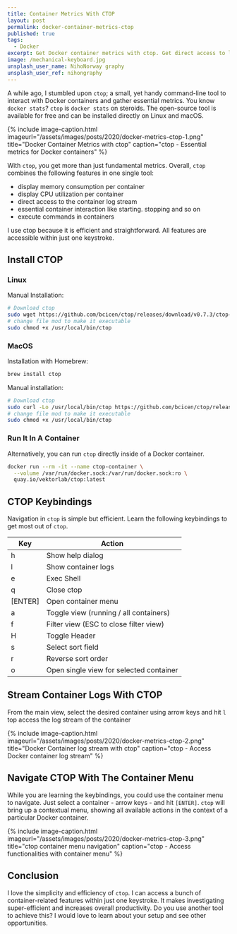 ```yaml
---
title: Container Metrics With CTOP
layout: post
permalink: docker-container-metrics-ctop
published: true
tags: 
  - Docker
excerpt: Get Docker container metrics with ctop. Get direct access to log streams and fundamental container interactions. Get super efficient using ctop and its keybindings
image: /mechanical-keyboard.jpg
unsplash_user_name: NihoNorway graphy
unsplash_user_ref: nihongraphy
---
```

A while ago, I stumbled upon `ctop`; a small, yet handy command-line tool to interact with Docker containers and gather essential metrics. You know `docker stats`? `ctop` is `docker stats` on steroids. The open-source tool is available for free and can be installed directly on Linux and macOS.

{% include image-caption.html imageurl="/assets/images/posts/2020/docker-metrics-ctop-1.png"
title="Docker Container Metrics with ctop" caption="ctop - Essential metrics for Docker containers" %}

With `ctop`, you get more than just fundamental metrics. Overall, `ctop` combines the following features in one single tool:

- display memory consumption per container
- display CPU utilization per container
- direct access to the container log stream
- essential container interaction like starting. stopping and so on
- execute commands in containers

I use ctop because it is efficient and straightforward. All features are accessible within just one keystroke.

## Install CTOP

### Linux

Manual Installation:

```bash
# Download ctop
sudo wget https://github.com/bcicen/ctop/releases/download/v0.7.3/ctop-0.7.3-linux-amd64 -O /usr/local/bin/ctop
# change file mod to make it executable
sudo chmod +x /usr/local/bin/ctop

```

### MacOS

Installation with Homebrew:

```bash
brew install ctop

```

Manual installation:

```bash
# Download ctop
sudo curl -Lo /usr/local/bin/ctop https://github.com/bcicen/ctop/releases/download/v0.7.3/ctop-0.7.3-darwin-amd64
# change file mod to make it executable
sudo chmod +x /usr/local/bin/ctop

```

### Run It In A Container

Alternatively, you can run `ctop` directly inside of a Docker container.

```bash
docker run --rm -it --name ctop-container \
  --volume /var/run/docker.sock:/var/run/docker.sock:ro \
  quay.io/vektorlab/ctop:latest

```

## CTOP Keybindings

Navigation in `ctop` is simple but efficient. Learn the following keybindings to get most out of `ctop`.

| Key     | Action                                  |
|---------|-----------------------------------------|
| h       | Show help dialog                        |
| l       | Show container logs                     |
| e       | Exec Shell                              |
| q       | Close ctop                              |
| [ENTER] | Open container menu                     |
| a       | Toggle view (running / all containers)  |
| f       | Filter view (ESC to close filter view)  |
| H       | Toggle Header                           |
| s       | Select sort field                       |
| r       | Reverse sort order                      |
| o       | Open single view for selected container |

## Stream Container Logs With CTOP

From the main view, select the desired container using arrow keys and hit `l` top access the log stream of the container

{% include image-caption.html imageurl="/assets/images/posts/2020/docker-metrics-ctop-2.png"
title="Docker Container log stream with ctop" caption="ctop - Access Docker container log stream" %}

## Navigate CTOP With The Container Menu

While you are learning the keybindings, you could use the container menu to navigate. Just select a container - arrow keys - and hit `[ENTER]`. `ctop` will bring up a contextual menu, showing all available actions in the context of a particular Docker container.

{% include image-caption.html imageurl="/assets/images/posts/2020/docker-metrics-ctop-3.png"
title="ctop container menu navigation" caption="ctop - Access functionalities with container menu" %}

## Conclusion

I love the simplicity and efficiency of `ctop`.  I can access a bunch of container-related features within just one keystroke. It makes investigating super-efficient and increases overall productivity. Do you use another tool to achieve this? I would love to learn about your setup and see other opportunities.
